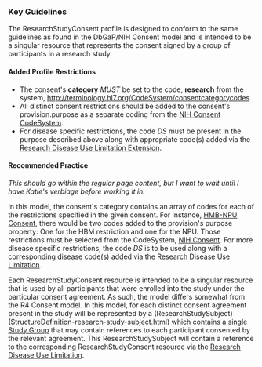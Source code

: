### Key Guidelines
The ResearchStudyConsent profile is designed to conform to the same guidelines as found in the DbGaP/NIH Consent model and is intended to be a singular resource that represents the consent signed by a group of participants in a research study. 

#### Added Profile Restrictions
* The consent's **category** *MUST* be set to the code, **research** from the system, http://terminology.hl7.org/CodeSystem/consentcategorycodes.
* All distinct consent restrictions should be added to the consent's provision.purpose as a separate coding from the [NIH Consent CodeSystem](codesystem-nih-consent.html).
* For disease specific restrictions, the code *DS* must be present in the purpose described above along with appropriate code(s) added via the [Research Disease Use Limitation Extension](StructureDefinition-research-disease-use-limitation.html). 

#### Recommended Practice
*This should go within the regular page content, but I want to wait until I have Katie's verbiage before working it in.* 

In this model, the consent's category contains an array of codes for each of the restrictions specified in the given consent. For instance, [HMB-NPU Consent](consent-hmb-npu-consent.html), there would be two codes added to the provision's purpose property: One for the HBM restriction and one for the NPU. Those restrictions must be selected from the CodeSystem, [NIH Consent](codesystem-nih-consent.html). For more disease specific restrictions, the code _DS_ is to be used along with a corresponding disease code(s) added via the [Research Disease Use Limitation](StructureDefinition-research-disease-use-limitation.html). 

Each ResearchStudyConsent resource is intended to be a singular resource that is used by all participants that were enrolled into the study under the particular consent agreement. As such, the model differs somewhat from the R4 Consent model. In this model, for each distinct consent agreement present in the study will be represented by a (ResearchStudySubject)(StructureDefinition-research-study-subject.html) which contains a single [Study Group](StructureDefinition-study-group.html) that may contain references to each participant consented by the relevant agreement. This ResearchStudySubject will contain a reference to the corresponding ResearchStudyConsent resource via the [Research Disease Use Limitation](StructureDefinition-research-disease-use-limitation.html).
